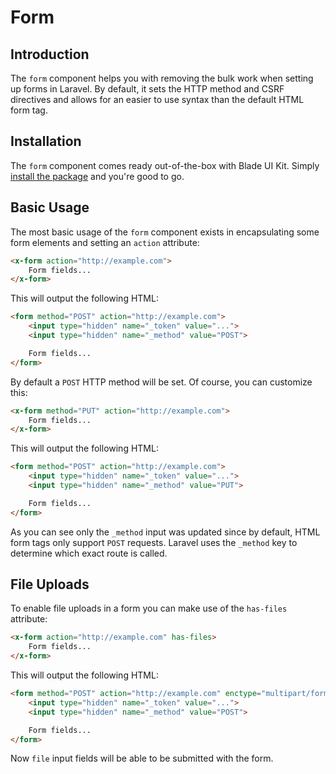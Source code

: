# Form

## Introduction

The `form` component helps you with removing the bulk work when setting up forms in Laravel. By default, it sets the HTTP method and CSRF directives and allows for an easier to use syntax than the default HTML form tag.

## Installation

The `form` component comes ready out-of-the-box with Blade UI Kit. Simply [install the package](/docs/{{version}}/installation) and you're good to go.

## Basic Usage

The most basic usage of the `form` component exists in encapsulating some form elements and setting an `action` attribute:

```html
<x-form action="http://example.com">
    Form fields...
</x-form>
```

This will output the following HTML:

```html
<form method="POST" action="http://example.com">
    <input type="hidden" name="_token" value="...">
    <input type="hidden" name="_method" value="POST">

    Form fields...
</form>
```

By default a `POST` HTTP method will be set. Of course, you can customize this:

```html
<x-form method="PUT" action="http://example.com">
    Form fields...
</x-form>
```

This will output the following HTML:

```html
<form method="POST" action="http://example.com">
    <input type="hidden" name="_token" value="...">
    <input type="hidden" name="_method" value="PUT">

    Form fields...
</form>
```

As you can see only the `_method` input was updated since by default, HTML form tags only support `POST` requests. Laravel uses the `_method` key to determine which exact route is called.

## File Uploads

To enable file uploads in a form you can make use of the `has-files` attribute:

```html
<x-form action="http://example.com" has-files>
    Form fields...
</x-form>
```

This will output the following HTML:

```html
<form method="POST" action="http://example.com" enctype="multipart/form-data">
    <input type="hidden" name="_token" value="...">
    <input type="hidden" name="_method" value="POST">

    Form fields...
</form>
```

Now `file` input fields will be able to be submitted with the form.
